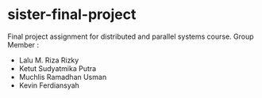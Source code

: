 # sister-final-project

Final project assignment for distributed and parallel systems course.
Group Member :

- Lalu M. Riza Rizky
- Ketut Sudyatmika Putra
- Muchlis Ramadhan Usman
- Kevin Ferdiansyah
